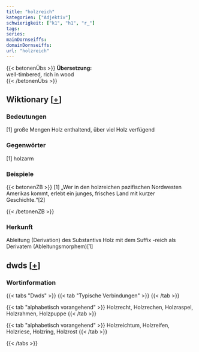 ```yaml
---
title: "holzreich"
kategorien: ["Adjektiv"]
schwierigkeit: ["k1", "h1", "r_"]
tags:
series:
mainDornseiffs:
domainDornseiffs:
url: "holzreich"
---
```


{{< betonenÜbs >}}
**Übersetzung:**  
well-timbered, rich in wood  
{{< /betonenÜbs >}}

## Wiktionary [[+](https://de.wiktionary.org/wiki/holzreich)]

### Bedeutungen
[1] große Mengen Holz enthaltend, über viel Holz verfügend  

### Gegenwörter
[1] holzarm  

### Beispiele
{{< betonenZB >}}
[1] „Wer in den holzreichen pazifischen Nordwesten Amerikas kommt, erlebt ein junges, frisches Land mit kurzer Geschichte.“[2]  

{{< /betonenZB >}}
### Herkunft
Ableitung (Derivation) des Substantivs Holz mit dem Suffix -reich als Derivatem (Ableitungsmorphem)[1]  



## dwds [[+](https://www.dwds.de/wb/holzreich)]

### Wortinformation
{{< tabs "Dwds" >}}
{{< tab "Typische Verbindungen" >}}
{{< /tab >}}

{{< tab "alphabetisch vorangehend" >}}
Holzrecht, Holzrechen, Holzraspel, Holzrahmen, Holzpuppe
{{< /tab >}}

{{< tab "alphabetisch vorangehend" >}}
Holzreichtum, Holzreifen, Holzriese, Holzring, Holzrost
{{< /tab >}}

{{< /tabs >}}

